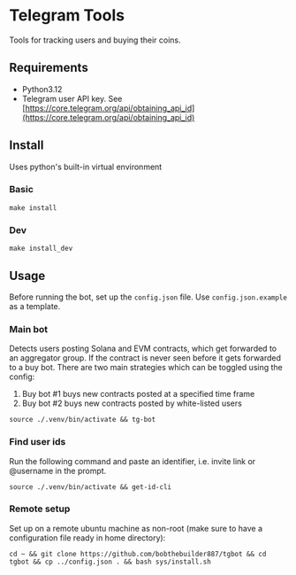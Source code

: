 # Telegram Tools

Tools for tracking users and buying their coins.

## Requirements

- Python3.12
- Telegram user API key. See [https://core.telegram.org/api/obtaining_api_id](https://core.telegram.org/api/obtaining_api_id)

## Install

Uses python's built-in virtual environment

### Basic

```{bash}
make install
```

### Dev

```{bash}
make install_dev
```

## Usage

Before running the bot, set up the `config.json` file. Use `config.json.example` as a template.

### Main bot

Detects users posting Solana and EVM contracts, which get forwarded to an aggregator group. If the contract is never seen before it gets forwarded to a buy bot. There are two main strategies which can be toggled using the config:

1. Buy bot #1 buys new contracts posted at a specified time frame
2. Buy bot #2 buys new contracts posted by white-listed users

```{bash}
source ./.venv/bin/activate && tg-bot
```

### Find user ids

Run the following command and paste an identifier, i.e. invite link or @username in the prompt.

```{bash}
source ./.venv/bin/activate && get-id-cli
```

### Remote setup

Set up on a remote ubuntu machine as non-root (make sure to have a configuration file ready in home directory):

```{bash}
cd ~ && git clone https://github.com/bobthebuilder887/tgbot && cd tgbot && cp ../config.json . && bash sys/install.sh
```
